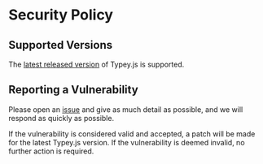 # Security Policy

## Supported Versions

The [latest released version](https://github.com/williamtroup/Typey.js/releases) of Typey.js is supported.

## Reporting a Vulnerability

Please open an [issue](https://github.com/williamtroup/Typey.js/issues) and give as much detail as possible, and we will respond as quickly as possible.

If the vulnerability is considered valid and accepted, a patch will be made for the latest Typey.js version.
If the vulnerability is deemed invalid, no further action is required.
